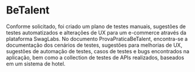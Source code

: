 # BeTalent

Conforme solicitado, foi criado um plano de testes manuais, sugestões de testes automatizados e alterações de UX para um e-commerce através da plataforma SwagLabs. No documento ProvaPraticaBeTalent, encontra-se a documentação dos cenários de testes, sugestões para melhorias de UX, sugestões de automação de testes, casos de testes e bugs encontrados na aplicação, bem como a collection de testes de APIs realizados, baseados em um sistema de hotel.
